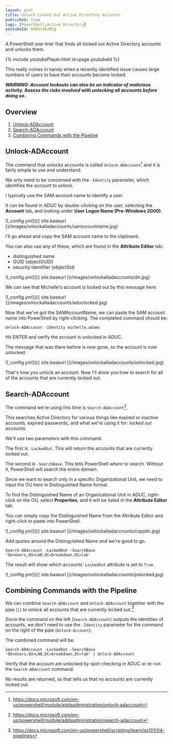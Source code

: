 ```yaml
---
layout: post
title: Unlock Locked Out Active Directory Accounts
published: true
tags: [PowerShell,Active Directory]
youtubeId: R40Xt96zMIg
---
```


A PowerShell one-liner that finds all locked out Active Directory accounts and unlocks them.

{% include youtubePlayer.html id=page.youtubeId %}

This really comes in handy when a recently identified issue causes large numbers of users to have their accounts become locked.

**_WARNING: Account lockouts can also be an indicator of malicious activity. Assess the risks involved with unlocking all accounts before doing so_.**

## Overview

1. [Unlock-ADAccount](#unlock-adaccount)
2. [Search-ADAccount](#search-adaccount)
3. [Combining Commands with the Pipeline](#combining-commands-with-the-pipeline)

## Unlock-ADAccount

The command that unlocks accounts is called `Unlock-ADAccount`[^1] and it is fairly simple to use and understand.

We only need to be concerned with the `-Identity` parameter, which identifies the account to unlock.

I typically use the SAM account name to identify a user.

It can be found in ADUC by double-clicking on the user, selecting the **Account** tab, and looking under **User Logon Name (Pre-Windows 2000)**.

![_config.yml]({{ site.baseurl }}/images/unlockalladaccounts/samccountname.jpg)

I'll go ahead and copy the SAM account name to the clipboard.

You can also use any of these, which are found in the **Attribute Editor** tab:

* distinguished name
* GUID (objectGUID)
* security identifier (objectSid)

![_config.yml]({{ site.baseurl }}/images/unlockalladaccounts/dn.jpg)

We can see that Michelle's account is locked out by this message here:

![_config.yml]({{ site.baseurl }}/images/unlockalladaccounts/aduclocked.jpg)

Now that we've got the SAMAccountName, we can paste the SAM account name into PowerShell by right-clicking. The completed command should be:

````posh
Unlock-ADAccount -Identity michelle.adams
````

Hit ENTER and verify the account is unlocked in ADUC.

The message that was there before is now gone, so the account is now unlocked.

![_config.yml]({{ site.baseurl }}/images/unlockalladaccounts/unlocked.jpg)

That's how you unlock an account. Now I'll show you how to search for all of the accounts that are currently locked out.

## Search-ADAccount

The command we're using this time is `Search-ADAccount`[^2].

This searches Active Directory for various things like expired or inactive accounts, expired passwords,
and what we're using it for: _locked out accounts_.

We'll use two parameters with this command:

The first is `-LockedOut`. This will return the accounts that are currently locked out.

The second is `-SearchBase`. This tells PowerShell _where_ to search. Without it, PowerShell will search the entire domain.

Since we want to search only in a specific Organizational Unit, we need to input the OU here in Distinguished Name format.

To find the Distinguished Name of an Organizational Unit in ADUC, right-click on the OU, select **Properties**, and it will be listed in the **Attribute Editor** tab.

You can simply copy the Distinguished Name from the Attribute Editor and right-click to paste into PowerShell.

![_config.yml]({{ site.baseurl }}/images/unlockalladaccounts/copydn.jpg)

Add quotes around the Distinguished Name and we're good to go.

````posh
Search-ADAccount -LockedOut -SearchBase 'OU=Users,OU=LAB,DC=breakdown,DC=lab'
````

The result will show which accounts' `LockedOut` attribute is set to `True`.

![_config.yml]({{ site.baseurl }}/images/unlockalladaccounts/pslocked.jpg)

## Combining Commands with the Pipeline

We can combine `Search-ADAccount` and `Unlock-ADAccount` together with the pipe (` | `) to unlock all accounts that are currently locked out.[^3]

Since the command on the left (`Search-ADAccount`) outputs the identities of accounts, we don't need to use the `-Identity` parameter for the command on the right of the pipe (`Unlock-Account`).

The combined command will be:

````posh
Search-ADAccount -LockedOut -SearchBase 'OU=Users,OU=LAB,DC=breakdown,DC=lab' | Unlock-ADAccount
````

Verify that the account are unlocked by spot-checking in ADUC or re-run the `Search-ADAccount` command.

No results are returned, so that tells us that no accounts are currently locked out.

[^1]: https://docs.microsoft.com/en-us/powershell/module/addsadministration/unlock-adaccount
[^2]: https://docs.microsoft.com/en-us/powershell/module/addsadministration/search-adaccount
[^3]: https://docs.microsoft.com/en-us/powershell/scripting/learn/ps101/04-pipelines
